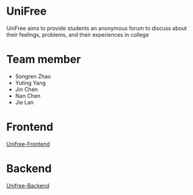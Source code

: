 # UniFree
UniFree aims to provide students an anonymous forum to discuss about their feelings, problems, and their experiences in college
# Team member
- Songren Zhao
- Yuting Yang
- Jin Chen
- Nan Chen
- Jie Lan

# Frontend
[Unifree-Frontend](https://github.com/JiejayLan/unifreefrontend)
# Backend
[Unifree-Backend](https://github.com/jinchen1036/rdb-crud-microservice)

